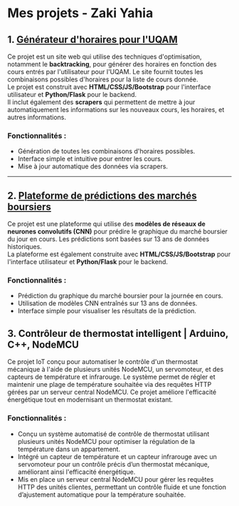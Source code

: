 # Mes projets - Zaki Yahia

## 1. [Générateur d'horaires pour l'UQAM](http://zicozico.pythonanywhere.com/)


Ce projet est un site web qui utilise des techniques d'optimisation, notamment le **backtracking**, pour générer des horaires en fonction des cours entrés par l'utilisateur pour l'UQAM. Le site fournit toutes les combinaisons possibles d'horaires pour la liste de cours donnée.  
Le projet est construit avec **HTML/CSS/JS/Bootstrap** pour l'interface utilisateur et **Python/Flask** pour le backend.  
Il inclut également des **scrapers** qui permettent de mettre à jour automatiquement les informations sur les nouveaux cours, les horaires, et autres informations.

### Fonctionnalités :
- Génération de toutes les combinaisons d'horaires possibles.
- Interface simple et intuitive pour entrer les cours.
- Mise à jour automatique des données via scrapers.

---

## 2. [Plateforme de prédictions des marchés boursiers](http://zicocharts.pythonanywhere.com/)


Ce projet est une plateforme qui utilise des **modèles de réseaux de neurones convolutifs (CNN)** pour prédire le graphique du marché boursier du jour en cours. Les prédictions sont basées sur 13 ans de données historiques.  
La plateforme est également construite avec **HTML/CSS/JS/Bootstrap** pour l'interface utilisateur et **Python/Flask** pour le backend.

### Fonctionnalités :
- Prédiction du graphique du marché boursier pour la journée en cours.
- Utilisation de modèles CNN entraînés sur 13 ans de données.
- Interface simple pour visualiser les résultats de la prédiction.

## 3. Contrôleur de thermostat intelligent | Arduino, C++, NodeMCU	

Ce projet IoT conçu pour automatiser le contrôle d'un thermostat mécanique à l'aide de plusieurs unités NodeMCU, un servomoteur, et des capteurs de température et infrarouge. Le système permet de régler et maintenir une plage de température souhaitée via des requêtes HTTP gérées par un serveur central NodeMCU. Ce projet améliore l'efficacité énergétique tout en modernisant un thermostat existant.

### Fonctionnalités : 
- Conçu un système automatisé de contrôle de thermostat utilisant plusieurs unités NodeMCU pour optimiser la régulation de la température dans un appartement.
- Intégré un capteur de température et un capteur infrarouge avec un servomoteur pour un contrôle précis d’un thermostat mécanique, améliorant ainsi l'efficacité énergétique.
- Mis en place un serveur central NodeMCU pour gérer les requêtes HTTP des unités clientes, permettant un contrôle fluide et une fonction d’ajustement automatique pour la température souhaitée.
